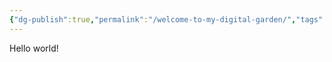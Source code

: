```yaml
---
{"dg-publish":true,"permalink":"/welcome-to-my-digital-garden/","tags":["gardenEntry"]}
---
```


Hello world!